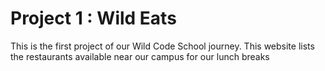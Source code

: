 # Project 1 : Wild Eats

This is the first project of our Wild Code School journey.
This website lists the restaurants available near our campus for our lunch breaks
